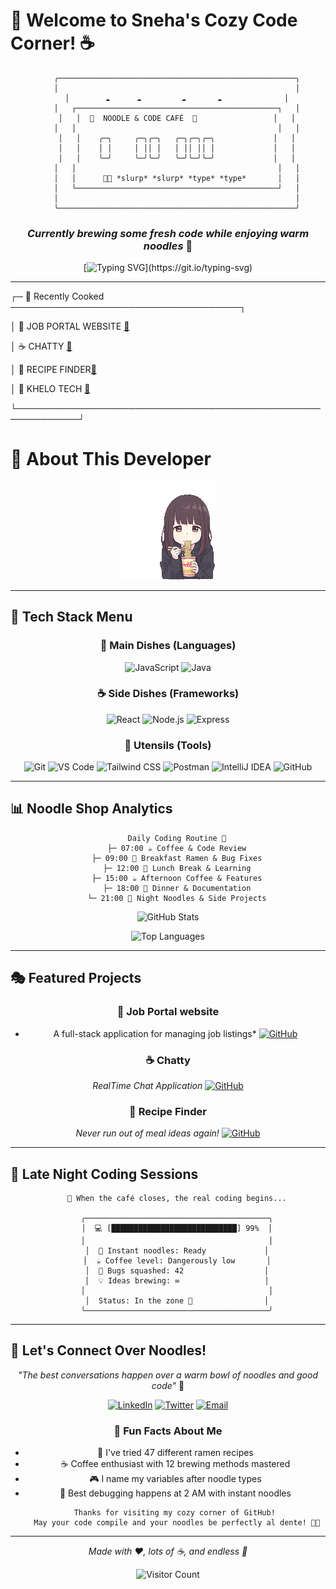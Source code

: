 #  🍜 Welcome to Sneha's Cozy Code Corner! ☕

<div align="center">

```
    ╭─────────────────────────────────────────────────────╮
    │                                                     │
    │        ☁️      ☁️         ☁️       ☁️              │
    │   ┌─────────────────────────────────────────────┐   │
    │   │  🏮  NOODLE & CODE CAFÉ  🏮                 │   │
    │   │                                             │   │
    │   │    ╭─╮     ╭─╮╭─╮   ╭─╮╭─╮╭─╮             │   │
    │   │    │ │     │ ││ │   │ ││ ││ │             │   │
    │   │    ╰─╯     ╰─╯╰─╯   ╰─╯╰─╯╰─╯             │   │
    │   │                                             │   │
    │   │      👩‍💻 *slurp* *slurp* *type* *type*       │   │
    │   └─────────────────────────────────────────────┘   │
    │                                                     │
    ╰─────────────────────────────────────────────────────╯
```

### *Currently brewing some fresh code while enjoying warm noodles* 🍝

[![Typing SVG](https://readme-typing-svg.herokuapp.com?font=Fira+Code&size=18&duration=2000&pause=1000&color=D4A574&center=true&vCenter=true&width=600&lines=Welcome+to+my+noodle-fueled+coding+journey!;Slurping+noodles+%26+debugging+code+%F0%9F%8D%9C;Coffee+%2B+Ramen+%3D+Perfect+Coding+Session;Creating+delicious+code+one+line+at+a+time!)](https://git.io/typing-svg)

</div>

---


┌─ 🥢 Recently Cooked ─────────────────────────────────────┐
                                                         
│  🍲 JOB PORTAL WEBSITE [🔗](https://job-portal-virid-nu.vercel.app)
                                                  
│  ☕ CHATTY [🔗](https://realtime-chatapp-wt2w.onrender.com/)
                                                            
│  🏮 RECIPE FINDER[🔗](https://recipefinder-lemon-nu.vercel.app/)
                                                              
│  🌙 KHELO TECH [🔗](https://khelo-tech-iota.vercel.app/)  
                                                        
└────────────────────────────────────────────────────────────┘

#   🍜 About This Developer

<div align="center">
  <img src="noodlegif.gif" alt="Demo" width="150">

</div>


---

## 🏮 Tech Stack Menu

<div align="center">

### 🍜 Main Dishes (Languages)
![JavaScript](https://img.shields.io/badge/JavaScript-F7DF1E?style=for-the-badge&logo=javascript&logoColor=black) 
![Java](https://img.shields.io/badge/Java-ED8B00?style=for-the-badge&logo=openjdk&logoColor=white)

### ☕ Side Dishes (Frameworks)
![React](https://img.shields.io/badge/React-20232A?style=for-the-badge&logo=react&logoColor=61DAFB) 
![Node.js](https://img.shields.io/badge/Node.js-43853D?style=for-the-badge&logo=node.js&logoColor=white) 
![Express](https://img.shields.io/badge/Express.js-404D59?style=for-the-badge)

### 🥢 Utensils (Tools)
![Git](https://img.shields.io/badge/Git-F05032?style=for-the-badge&logo=git&logoColor=white) 
![VS Code](https://img.shields.io/badge/VS_Code-0078D4?style=for-the-badge&logo=visual%20studio%20code&logoColor=white) 
![Tailwind CSS](https://img.shields.io/badge/Tailwind_CSS-38B2AC?style=for-the-badge&logo=tailwind-css&logoColor=white)
![Postman](https://img.shields.io/badge/Postman-FF6C37?style=for-the-badge&logo=postman&logoColor=white)
![IntelliJ IDEA](https://img.shields.io/badge/IntelliJ_IDEA-000000?style=for-the-badge&logo=intellij-idea&logoColor=white)
![GitHub](https://img.shields.io/badge/GitHub-100000?style=for-the-badge&logo=github&logoColor=white)

</div>

---

## 📊 Noodle Shop Analytics

<div align="center">

```
    Daily Coding Routine 🍜
    ├─ 07:00 ☕ Coffee & Code Review
    ├─ 09:00 🍜 Breakfast Ramen & Bug Fixes
    ├─ 12:00 🥢 Lunch Break & Learning
    ├─ 15:00 ☕ Afternoon Coffee & Features
    ├─ 18:00 🍝 Dinner & Documentation
    └─ 21:00 🌙 Night Noodles & Side Projects
```

![GitHub Stats](https://github-readme-stats.vercel.app/api?username=sneharajora&show_icons=true&theme=tokyonight&bg_color=1a1b27&title_color=d4a574&icon_color=f7b801&text_color=ffffff)

![Top Languages](https://github-readme-stats.vercel.app/api/top-langs/?username=sneharajora&layout=compact&theme=tokyonight&bg_color=1a1b27&title_color=d4a574&text_color=ffffff)

</div>

---

## 🎭 Featured Projects

<div align="center">

### 🍜 Job Portal website
* A full-stack application for managing job listings*
[![GitHub](https://img.shields.io/badge/GitHub-100000?style=for-the-badge&logo=github&logoColor=white)](https://github.com/sneharajora/Job-Portal.git)

### ☕ Chatty 
*RealTime Chat Application*
[![GitHub](https://img.shields.io/badge/GitHub-100000?style=for-the-badge&logo=github&logoColor=white)](https://github.com/sneharajora/RealTime-ChatApp.git)

### 🥢 Recipe Finder
*Never run out of meal ideas again!*
[![GitHub](https://img.shields.io/badge/GitHub-100000?style=for-the-badge&logo=github&logoColor=white)](https://github.com/sneharajora/RecipeFinder.git)

</div>

---

## 🌙 Late Night Coding Sessions

<div align="center">

```
    🌃 When the café closes, the real coding begins...
    
    ╭─────────────────────────────────────────╮
    │  💻 [████████████████████████████] 99%  │
    │                                         │
    │  🍜 Instant noodles: Ready             │
    │  ☕ Coffee level: Dangerously low       │
    │  🐛 Bugs squashed: 42                  │
    │  💡 Ideas brewing: ∞                   │
    │                                         │
    │  Status: In the zone 🎯                │
    ╰─────────────────────────────────────────╯
```

</div>

---

## 🤝 Let's Connect Over Noodles!

<div align="center">

*"The best conversations happen over a warm bowl of noodles and good code"* 🍜

[![LinkedIn](https://img.shields.io/badge/LinkedIn-0077B5?style=for-the-badge&logo=linkedin&logoColor=white)](https://www.linkedin.com/in/sneha-rajora/)
[![Twitter](https://img.shields.io/badge/Twitter-1DA1F2?style=for-the-badge&logo=twitter&logoColor=white)](https://x.com/RajoraSneha)
[![Email](https://img.shields.io/badge/Email-D14836?style=for-the-badge&logo=gmail&logoColor=white)](mailto:sneharajora0110@gmail.com)

### 🏮 Fun Facts About Me
- 🍜 I've tried 47 different ramen recipes
- ☕ Coffee enthusiast with 12 brewing methods mastered
- 🎮 I name my variables after noodle types
- 🌙 Best debugging happens at 2 AM with instant noodles

```
    Thanks for visiting my cozy corner of GitHub! 
    May your code compile and your noodles be perfectly al dente! 🍜✨
```

</div>

---

<div align="center">

*Made with ❤️, lots of ☕, and endless 🍜*

![Visitor Count](https://profile-counter.glitch.me/sneharajora/count.svg)

</div>

